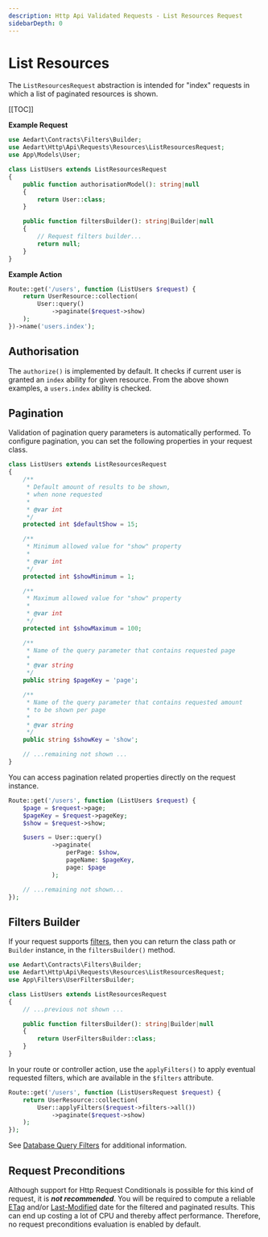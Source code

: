 ```yaml
---
description: Http Api Validated Requests - List Resources Request
sidebarDepth: 0
---
```


# List Resources

The `ListResourcesRequest` abstraction is intended for "index" requests in which a list of paginated resources is shown. 

[[TOC]]

**Example Request**

```php
use Aedart\Contracts\Filters\Builder;
use Aedart\Http\Api\Requests\Resources\ListResourcesRequest;
use App\Models\User;

class ListUsers extends ListResourcesRequest
{
    public function authorisationModel(): string|null
    {
        return User::class;
    }

    public function filtersBuilder(): string|Builder|null
    {
        // Request filters builder...
        return null;
    }
}
```

**Example Action**

```php
Route::get('/users', function (ListUsers $request) {
    return UserResource::collection(
        User::query()
            ->paginate($request->show)
    );
})->name('users.index');
```

## Authorisation

The `authorize()` is implemented by default. It checks if current user is granted an `index` ability for given resource.
From the above shown examples, a `users.index` ability is checked.

## Pagination

Validation of pagination query parameters is automatically performed.
To configure pagination, you can set the following properties in your request class.

```php
class ListUsers extends ListResourcesRequest
{
    /**
     * Default amount of results to be shown,
     * when none requested
     *
     * @var int
     */
    protected int $defaultShow = 15;

    /**
     * Minimum allowed value for "show" property
     *
     * @var int
     */
    protected int $showMinimum = 1;

    /**
     * Maximum allowed value for "show" property
     *
     * @var int
     */
    protected int $showMaximum = 100;

    /**
     * Name of the query parameter that contains requested page
     *
     * @var string
     */
    public string $pageKey = 'page';

    /**
     * Name of the query parameter that contains requested amount
     * to be shown per page
     *
     * @var string
     */
    public string $showKey = 'show';

    // ...remaining not shown ...
}
```

You can access pagination related properties directly on the request instance. 

```php
Route::get('/users', function (ListUsers $request) {
    $page = $request->page;
    $pageKey = $request->pageKey;
    $show = $request->show;

    $users = User::query()
            ->paginate(
                perPage: $show,
                pageName: $pageKey,
                page: $page
            );

    // ...remaining not shown...  
});
```

## Filters Builder

If your request supports [filters](../../../filters/builder.md), then you can return the class path or `Builder` instance, in the `filtersBuilder()` method.

```php
use Aedart\Contracts\Filters\Builder;
use Aedart\Http\Api\Requests\Resources\ListResourcesRequest;
use App\Filters\UserFiltersBuilder;

class ListUsers extends ListResourcesRequest
{
    // ...previous not shown ...

    public function filtersBuilder(): string|Builder|null
    {
        return UserFiltersBuilder::class;
    }
}
```

In your route or controller action, use the `applyFilters()` to apply eventual requested filters, which are available in the `$filters` attribute.

```php
Route::get('/users', function (ListUsersRequest $request) {
    return UserResource::collection(
        User::applyFilters($request->filters->all())
            ->paginate($request->show)
    );
});
```

See [Database Query Filters](../../../database/query/criteria.md) for additional information.

## Request Preconditions

Although support for Http Request Conditionals is possible for this kind of request, it is **_not recommended_**.
You will be required to compute a reliable [ETag](https://developer.mozilla.org/en-US/docs/Web/HTTP/Headers/ETag) and/or [Last-Modified](https://developer.mozilla.org/en-US/docs/Web/HTTP/Headers/Last-Modified) date for the filtered and paginated results.
This can end up costing a lot of CPU and thereby affect performance.
Therefore, no request preconditions evaluation is enabled by default.